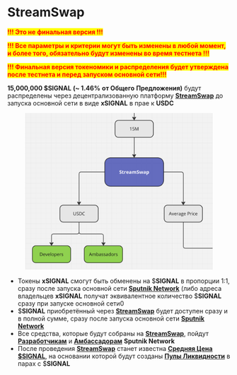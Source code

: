 # StreamSwap

<mark style="color:red;">**!!! Это не финальная версия !!!**</mark>&#x20;

<mark style="color:red;">**!!! Все параметры и критерии могут быть изменены в любой момент, и более того, обязательно будут изменены во время тестнета !!!**</mark>&#x20;

<mark style="color:red;">**!!! Финальная версия токеномики и распределения будет утверждена после тестнета и перед запуском основной сети!!!**</mark>

**15,000,000 $SIGNAL** **(\~ 1.46%** **от Общего** **Предложения)** будут распределены через децентрализованную платформу [**StreamSwap**](https://streamswap.io/) до запуска основной сети в виде **xSIGNAL** в прае к **USDC**

<figure><img src="../../.gitbook/assets/image (1).png" alt=""><figcaption></figcaption></figure>

* Токены **xSIGNAL** смогут быть обменены на $**SIGNAL** в пропорции 1:1, сразу после запуска основной сети [**Sputnik Network**](../../sputnik-network-app-chain/) (либо адреса владельцев **xSIGNAL** получат эквивалентное  количество $**SIGNAL** сразу при запуске основной сети0
* $**SIGNAL** приобретённый через [**StreamSwap**](https://streamswap.io/) будет доступен сразу и в полной сумме, сразу после запуска основной сети [**Sputnik Network**](../../sputnik-network-app-chain/)&#x20;
* Все средства, которые будут собраны на [**StreamSwap**](https://streamswap.io/), пойдут [**Разработчикам**](vesting/razrabotchiki.md) и [**Амбассадорам**](vesting/ambassadory.md) **Sputnik Network**
* После проведения [**StreamSwap**](https://www.streamswap.io/) станет известна [**Средняя Цена $SIGNAL**](../tokenomika-usdsignal/srednya-cena-usdsignal.md), на основании которой будут созданы [**Пулы Ликвидности**](sozdanie-pulov/puly-likvidnosti.md) в парах с $**SIGNAL**
